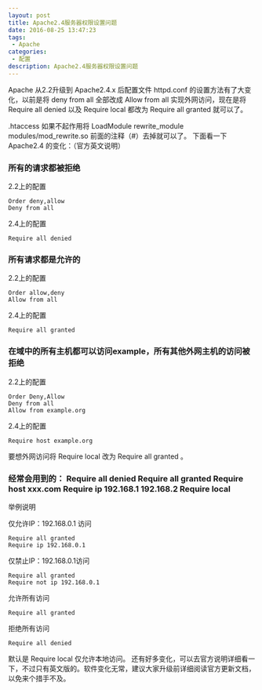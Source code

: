 ```yaml
---
layout: post
title: Apache2.4服务器权限设置问题
date: 2016-08-25 13:47:23
tags:
 - Apache
categories:
 - 配置
description: Apache2.4服务器权限设置问题
---
```

Apache 从2.2升级到 Apache2.4.x 后配置文件 httpd.conf 的设置方法有了大变化，以前是将 deny from all 全部改成 Allow from all 实现外网访问，现在是将 Require all denied 以及 Require local 都改为 Require all granted 就可以了。

.htaccess 如果不起作用将 LoadModule rewrite_module modules/mod_rewrite.so 前面的注释（#）去掉就可以了。
下面看一下 Apache2.4 的变化：（官方英文说明）

### 所有的请求都被拒绝

2.2上的配置
```
Order deny,allow
Deny from all
```
2.4上的配置

	Require all denied

### 所有请求都是允许的

2.2上的配置
```
Order allow,deny
Allow from all
```
2.4上的配置
```
Require all granted
```

### 在域中的所有主机都可以访问example，所有其他外网主机的访问被拒绝

2.2上的配置
```
Order Deny,Allow
Deny from all
Allow from example.org
```
2.4上的配置

	Require host example.org

要想外网访问将 Require local 改为 Require all granted 。

### 经常会用到的： Require all denied Require all granted Require host xxx.com Require ip 192.168.1 192.168.2 Require local

举例说明

仅允许IP：192.168.0.1 访问
```
Require all granted
Require ip 192.168.0.1
```
仅禁止IP：192.168.0.1访问
```
Require all granted
Require not ip 192.168.0.1
```
允许所有访问
```
Require all granted
```
拒绝所有访问
```
Require all denied
```
默认是 Require local 仅允许本地访问。
还有好多变化，可以去官方说明详细看一下，不过只有英文版的。软件变化无常，建议大家升级前详细阅读官方更新文档，以免来个措手不及。